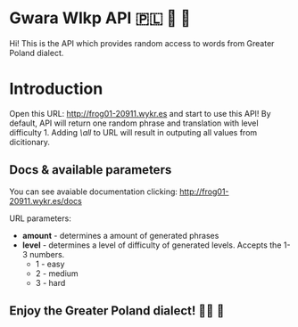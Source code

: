 ﻿# Gwara Wlkp API :poland: :eagle: :potato:

Hi! This is the API which provides random access to words from Greater Poland dialect.

# Introduction
Open this URL: http://frog01-20911.wykr.es and start to use this API! By default, API will return one random phrase and translation with level difficulty 1. Adding *\all* to URL will result in outputing all values from dicitionary.

## Docs & available parameters
You can see avaiable documentation clicking: http://frog01-20911.wykr.es/docs

URL parameters:

 - **amount** - determines a amount of generated phrases
 - **level** - determines a level of difficulty of generated levels. Accepts the 1-3 numbers.
	 - 1 - easy 
	 - 2 - medium
	 - 3 - hard

## Enjoy the Greater Poland dialect! :goat::potato: :croissant:
